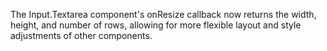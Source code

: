 The Input.Textarea component's onResize callback now returns the width, height, and number of rows, allowing for more flexible layout and style adjustments of other components.
